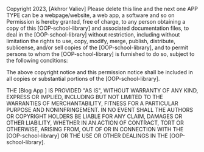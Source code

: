 Copyright 2023, [Akhror Valiev] Please delete this line and the next one APP TYPE can be a webpage/website, a web app, a software and so on Permission is hereby granted, free of charge, to any person obtaining a copy of this [OOP-school-library] and associated documentation files, to deal in the [OOP-school-library] without restriction, including without limitation the rights to use, copy, modify, merge, publish, distribute, sublicense, and/or sell copies of the [OOP-school-library], and to permit persons to whom the [OOP-school-library] is furnished to do so, subject to the following conditions:

The above copyright notice and this permission notice shall be included in all copies or substantial portions of the [OOP-school-library].

THE [Blog App ] IS PROVIDED "AS IS", WITHOUT WARRANTY OF ANY KIND, EXPRESS OR IMPLIED, INCLUDING BUT NOT LIMITED TO THE WARRANTIES OF MERCHANTABILITY, FITNESS FOR A PARTICULAR PURPOSE AND NONINFRINGEMENT. IN NO EVENT SHALL THE AUTHORS OR COPYRIGHT HOLDERS BE LIABLE FOR ANY CLAIM, DAMAGES OR OTHER LIABILITY, WHETHER IN AN ACTION OF CONTRACT, TORT OR OTHERWISE, ARISING FROM, OUT OF OR IN CONNECTION WITH THE [OOP-school-library] OR THE USE OR OTHER DEALINGS IN THE [OOP-school-library].
